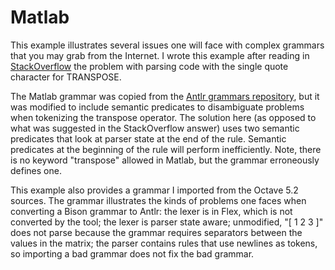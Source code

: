 # Matlab

This example illustrates several issues one will face
with complex grammars that you may grab from the Internet.
I wrote this example after reading
in [StackOverflow](https://stackoverflow.com/questions/62469159/antlr-matlab-grammar-lexing-conflict)
the problem with parsing code with the single quote character for TRANSPOSE.

The Matlab grammar was copied from the [Antlr grammars repository](https://github.com/antlr/grammars-v4/tree/c04f9cfd25e0a4d6348704e76d9726ba295f668a/matlab),
but it was modified to include semantic predicates to disambiguate problems
when tokenizing the transpose operator. 
The solution here (as opposed to what was suggested in
the StackOverflow answer)
uses two semantic predicates that look at parser state at the end of the rule.
Semantic predicates at the beginning of the rule
will perform inefficiently. Note, there is no keyword "transpose" allowed in Matlab,
but the grammar erroneously defines one.

This example also provides a grammar I imported from the Octave 5.2 sources. The grammar illustrates
the kinds of problems one faces when converting a Bison grammar to Antlr: the lexer is in Flex,
which is not converted by the tool;
the lexer is parser state aware;
unmodified, "[ 1 2 3 ]" does not parse because the grammar
requires separators between the values in the matrix;
the parser contains rules that use newlines as tokens,
so importing a bad grammar does not fix the bad grammar.


